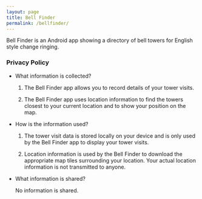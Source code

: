 ```yaml
---
layout: page
title: Bell Finder
permalink: /bellfinder/
---
```


Bell Finder is an Android app showing a directory of bell towers for
English style change ringing.

### Privacy Policy

* What information is collected?

    1. The Bell Finder app allows you to record details of your tower visits.

    2. The Bell Finder app uses location information to find the towers
    closest to your current location and to show your position on the map.

* How is the information used?

    1. The tower visit data is stored locally on your device and is only
    used by the Bell Finder app to display your tower visits.

    2. Location information is used by the Bell Finder to download the
    appropriate map tiles surrounding your location. Your actual location
    information is not transmitted to anyone.

* What information is shared?

    No information is shared.
